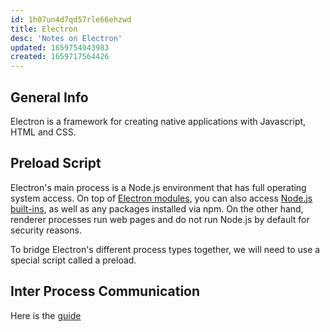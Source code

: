 ```yaml
---
id: 1h07un4d7qd57rle66ehzwd
title: Electron
desc: 'Notes on Electron'
updated: 1659754943983
created: 1659717564426
---
```

## General Info

Electron is a framework for creating native applications with Javascript, HTML and CSS.

## Preload Script

Electron's main process is a Node.js environment that has full operating system access. On top of [Electron modules](https://www.electronjs.org/docs/latest/api/app), you can also access [Node.js built-ins](https://nodejs.org/dist/latest/docs/api/), as well as any packages installed via npm. On the other hand, renderer processes run web pages and do not run Node.js by default for security reasons.

To bridge Electron's different process types together, we will need to use a special script called a preload.

## Inter Process Communication

Here is the [guide](https://www.electronjs.org/docs/latest/tutorial/ipc)
